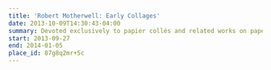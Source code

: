 ```yaml
---
title: 'Robert Motherwell: Early Collages'
date: 2013-10-09T14:30:43-04:00
summary: Devoted exclusively to papier collés and related works on paper from the 1940s and early 1950s by Robert Motherwell, this exhibition features nearly sixty artworks and examines the American artist’s origins and his engagement with collage.
start: 2013-09-27
end: 2014-01-05
place_id: 87g8q2mr+5c
---
```

